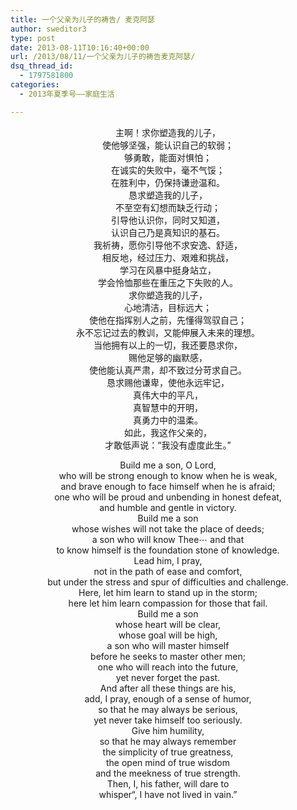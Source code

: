 ```yaml
---
title: 一个父亲为儿子的祷告/ 麦克阿瑟
author: sweditor3
type: post
date: 2013-08-11T10:16:40+00:00
url: /2013/08/11/一个父亲为儿子的祷告麦克阿瑟/
dsq_thread_id:
  - 1797581800
categories:
  - 2013年夏季号——家庭生活

---
```

<p style="text-align: center;">
  主啊！求你塑造我的儿子，<br /> 使他够坚强，能认识自己的软弱；<br /> 够勇敢，能面对惧怕；<br /> 在诚实的失败中，毫不气馁；<br /> 在胜利中，仍保持谦逊温和。<br /> 恳求塑造我的儿子，<br /> 不至空有幻想而缺乏行动；<br /> 引导他认识你，同时又知道，<br /> 认识自己乃是真知识的基石。<br /> 我祈祷，愿你引导他不求安逸、舒适，<br /> 相反地，经过压力、艰难和挑战，<br /> 学习在风暴中挺身站立，<br /> 学会怜恤那些在重压之下失败的人。<br /> 求你塑造我的儿子，<br /> 心地清洁，目标远大；<br /> 使他在指挥别人之前，先懂得驾驭自己；<br /> 永不忘记过去的教训，又能伸展入未来的理想。<br /> 当他拥有以上的一切，我还要恳求你，<br /> 赐他足够的幽默感，<br /> 使他能认真严肃，却不致过分苛求自己。<br /> 恳求赐他谦卑，使他永远牢记，<br /> 真伟大中的平凡，<br /> 真智慧中的开明，<br /> 真勇力中的温柔。<br /> 如此，我这作父亲的，<br /> 才敢低声说：“我没有虚度此生。”
</p>

<p style="text-align: center;">
  Build me a son, O Lord,<br /> who will be strong enough to know when he is weak,<br /> and brave enough to face himself when he is afraid;<br /> one who will be proud and unbending in honest defeat,<br /> and humble and gentle in victory.<br /> Build me a son<br /> whose wishes will not take the place of deeds;<br /> a son who will know Thee⋯ and that<br /> to know himself is the foundation stone of knowledge.<br /> Lead him, I pray,<br /> not in the path of ease and comfort,<br /> but under the stress and spur of difficulties and challenge.<br /> Here, let him learn to stand up in the storm;<br /> here let him learn compassion for those that fail.<br /> Build me a son<br /> whose heart will be clear,<br /> whose goal will be high,<br /> a son who will master himself<br /> before he seeks to master other men;<br /> one who will reach into the future,<br /> yet never forget the past.<br /> And after all these things are his,<br /> add, I pray, enough of a sense of humor,<br /> so that he may always be serious,<br /> yet never take himself too seriously.<br /> Give him humility,<br /> so that he may always remember<br /> the simplicity of true greatness,<br /> the open mind of true wisdom<br /> and the meekness of true strength.<br /> Then, I, his father, will dare to<br /> whisper“, I have not lived in vain.”
</p>